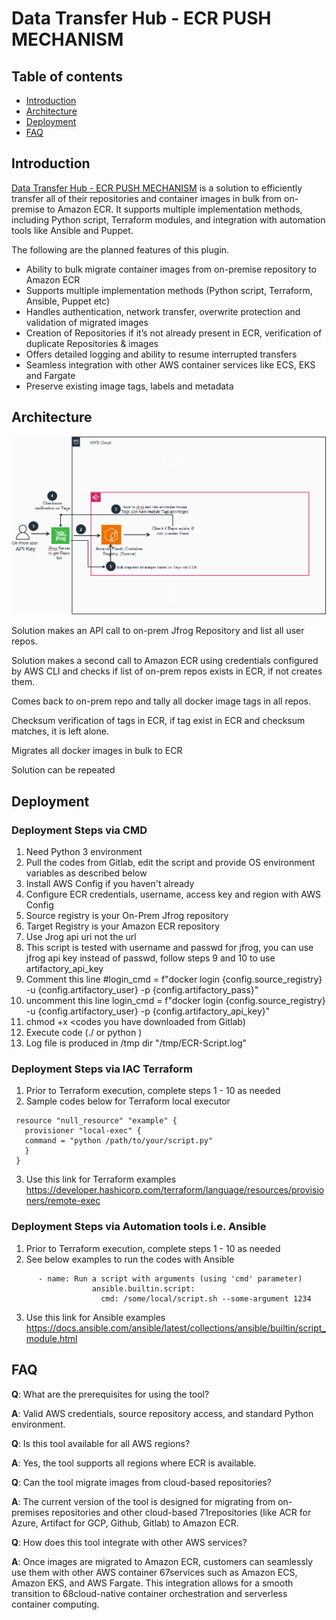

# Data Transfer Hub - ECR PUSH MECHANISM

## Table of contents
* [Introduction](#introduction)
* [Architecture](#architecture)
* [Deployment](#deployment)
* [FAQ](#faq)


## Introduction

[Data Transfer Hub - ECR PUSH MECHANISM](https://github.com/awslabs/data-transfer-hub) is a solution to efficiently transfer all of their repositories and container images in bulk from on-premise to Amazon ECR. It supports multiple implementation methods, including Python script, Terraform modules, and integration with automation tools like Ansible and Puppet. 

The following are the planned features of this plugin.

- Ability to bulk migrate container images from on-premise repository to Amazon ECR 
- Supports multiple implementation methods (Python script, Terraform, Ansible, Puppet etc) 
- Handles authentication, network transfer, overwrite protection and validation of migrated images 
- Creation of Repositories if it’s not already present in ECR, verification of duplicate Repositories & images 
- Offers detailed logging and ability to resume interrupted transfers 
- Seamless integration with other AWS container services like ECS, EKS and Fargate 
- Preserve existing image tags, labels and metadata


## Architecture

![ECR PUSH MECHANISM Architecture](ecr-push-mechanism-architecture.png)

Solution makes an API call to on-prem Jfrog Repository and list all user repos.

Solution makes a second call to Amazon ECR using credentials configured by AWS CLI and checks if list of on-prem repos exists in ECR, if not creates them.

Comes back to on-prem repo and tally all docker image tags in all repos.

Checksum verification of tags in ECR, if tag exist in ECR and checksum matches, it is left alone.

Migrates all docker images in bulk to ECR

Solution can be repeated


## Deployment

### Deployment Steps via CMD

1. Need Python 3 environment
2. Pull the codes from Gitlab, edit the script and provide OS environment variables as described below
3. Install AWS Config if you haven't already
4. Configure ECR credentials, username, access key and region with AWS Config
5. Source registry is your On-Prem Jfrog repository
6. Target Registry is your Amazon ECR repository
7. Use Jrog api uri not the url
8. This script is tested with username and passwd for jfrog, you can use jfrog api key instead of passwd, follow steps 9 and 10 to use artifactory_api_key
9. Comment this line #login_cmd = f"docker login {config.source_registry} -u {config.artifactory_user} -p {config.artifactory_pass}"
10. uncomment this line login_cmd = f"docker login {config.source_registry} -u {config.artifactory_user} -p {config.artifactory_api_key}"
11. chmod +x <codes you have downloaded from Gitlab)
12. Execute code (./<executable codes>  or python <executable codes>)
13. Log file is produced in /tmp dir "/tmp/ECR-Script.log"

### Deployment Steps via IAC Terraform

1. Prior to Terraform execution, complete steps 1 - 10 as needed
2. Sample codes below for Terraform local executor
```
 resource "null_resource" "example" {
   provisioner "local-exec" {
   command = "python /path/to/your/script.py"
   }
 }
```
3. Use this link for Terraform examples  https://developer.hashicorp.com/terraform/language/resources/provisioners/remote-exec

### Deployment Steps via Automation tools i.e. Ansible

1. Prior to Terraform execution, complete steps 1 - 10 as needed
2. See below examples to run the codes with Ansible
```
      - name: Run a script with arguments (using 'cmd' parameter)
                  ansible.builtin.script:
                    cmd: /some/local/script.sh --some-argument 1234
```
3. Use this link for Ansible examples  https://docs.ansible.com/ansible/latest/collections/ansible/builtin/script_module.html


## FAQ

**Q**: What are the prerequisites for using the tool?

**A**: Valid AWS credentials, source repository access, and standard Python environment.

**Q**: Is this tool available for all AWS regions?

**A**: Yes, the tool supports all regions where ECR is available.

**Q**: Can the tool migrate images from cloud-based repositories?

**A**: The current version of the tool is designed for migrating from on-premises repositories and other cloud-based 71repositories (like ACR for Azure, Artifact for GCP, Github, Gitlab) to Amazon ECR.

**Q**: How does this tool integrate with other AWS services?

**A**: Once images are migrated to Amazon ECR, customers can seamlessly use them with other AWS container 67services such as Amazon ECS, Amazon EKS, and AWS Fargate. This integration allows for a smooth transition to 68cloud-native container orchestration and serverless container computing.

